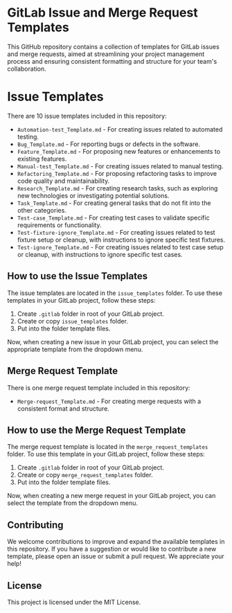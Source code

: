 # GitLab Issue and Merge Request Templates
This GitHub repository contains a collection of templates for GitLab issues and merge requests, aimed at streamlining your project management process and ensuring consistent formatting and structure for your team's collaboration.

# Issue Templates
There are 10 issue templates included in this repository:

- `Automation-test_Template.md` - For creating issues related to automated testing.
- `Bug_Template.md` - For reporting bugs or defects in the software.
- `Feature_Template.md` - For proposing new features or enhancements to existing features.
- `Manual-test_Template.md` - For creating issues related to manual testing.
- `Refactoring_Template.md` - For proposing refactoring tasks to improve code quality and maintainability.
- `Research_Template.md` - For creating research tasks, such as exploring new technologies or investigating potential solutions.
- `Task_Template.md` - For creating general tasks that do not fit into the other categories.
- `Test-case_Template.md` - For creating test cases to validate specific requirements or functionality.
- `Test-fixture-ignore_Template.md` - For creating issues related to test fixture setup or cleanup, with instructions to ignore specific test fixtures.
- `Test-ignore_Template.md` - For creating issues related to test case setup or cleanup, with instructions to ignore specific test cases.

## How to use the Issue Templates
The issue templates are located in the `issue_templates` folder. To use these templates in your GitLab project, follow these steps:

1) Create `.gitlab` folder in root of your GitLab project.
2) Create or copy `issue_templates` folder.
3) Put into the folder template files.

Now, when creating a new issue in your GitLab project, you can select the appropriate template from the dropdown menu.

## Merge Request Template
There is one merge request template included in this repository:

- `Merge-request_Template.md` - For creating merge requests with a consistent format and structure.

## How to use the Merge Request Template
The merge request template is located in the `merge_request_templates` folder. To use this template in your GitLab project, follow these steps:

1) Create `.gitlab` folder in root of your GitLab project.
2) Create or copy `merge_request_templates` folder.
3) Put into the folder template files.

Now, when creating a new merge request in your GitLab project, you can select the template from the dropdown menu.

## Contributing
We welcome contributions to improve and expand the available templates in this repository. If you have a suggestion or would like to contribute a new template, please open an issue or submit a pull request. We appreciate your help!

## License
This project is licensed under the MIT License.